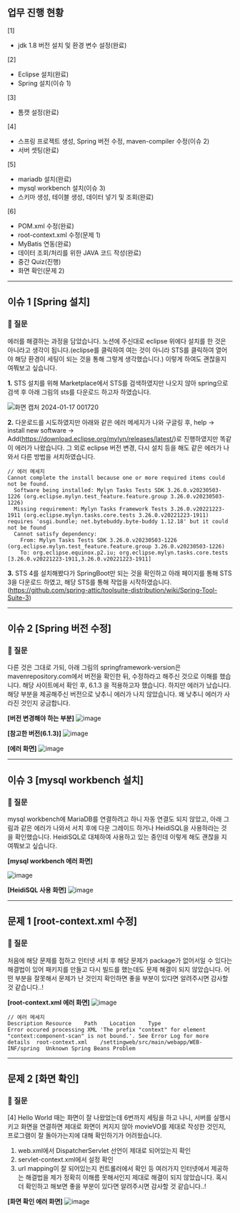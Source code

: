 
## 업무 진행 현황
[1]
- jdk 1.8 버전 설치 및 환경 변수 설정(완료)

[2]
- Eclipse 설치(완료)
- Spring 설치(이슈 1)

[3]
- 톰캣 설정(완료)

[4]
- 스프링 프로젝트 생성, Spring 버전 수정, maven-compiler 수정(이슈 2)
- 서버 셋팅(완료)

[5]
- mariadb 설치(완료)
- mysql workbench 설치(이슈 3)
- 스키마 생성, 테이블 생성, 데이터 넣기 및 조회(완료)

[6]
- POM.xml 수정(완료)
- root-context.xml 수정(문제 1)
- MyBatis 연동(완료)
- 데이터 조회/처리를 위한 JAVA 코드 작성(완료)
- 중간 Quiz(진행)
- 화면 확인(문제 2)

-----

## 이슈 1 [Spring 설치]
### 📌 질문

에러를 해결하는 과정을 담았습니다. 노션에 주신대로 eclipse 위에다 설치를 한 것은 아니라고 생각이 됩니다.(eclipse를 클릭하여 여는 것이 아니라 STS를 클릭하여 열어야 해당 환경이 세팅이 되는 것을 통해 그렇게 생각했습니다.) 이렇게 하여도 괜찮을지 여쭤보고 싶습니다.

**1.** STS 설치를 위해 Marketplace에서 STS를 검색하였지만 나오지 않아 spring으로 검색 후 아래 그림의 sts를 다운로드 하고자 하였습니다.

  ![화면 캡처 2024-01-17 001720](https://github.com/Yerim1ee/Comento_BackEnd/assets/138195206/cc5d06f6-225f-48d4-8763-5a5fc56fa406)


**2.** 다운로드를 시도하였지만 아래와 같은 에러 메세지가 나와 구글링 후, help -> install new software -> Add(https://download.eclipse.org/mylyn/releases/latest/)로 진행하였지만 똑같이 에러가 나왔습니다. 그 외로 eclipse 버전 변경, 다시 설치 등을 해도 같은 에러가 나와서 다른 방법을 서치하였습니다.
```
// 에러 메세지
Cannot complete the install because one or more required items could not be found.
  Software being installed: Mylyn Tasks Tests SDK 3.26.0.v20230503-1226 (org.eclipse.mylyn.test_feature.feature.group 3.26.0.v20230503-1226)
  Missing requirement: Mylyn Tasks Framework Tests 3.26.0.v20221223-1911 (org.eclipse.mylyn.tasks.core.tests 3.26.0.v20221223-1911) requires 'osgi.bundle; net.bytebuddy.byte-buddy 1.12.18' but it could not be found
  Cannot satisfy dependency:
    From: Mylyn Tasks Tests SDK 3.26.0.v20230503-1226 (org.eclipse.mylyn.test_feature.feature.group 3.26.0.v20230503-1226)
    To: org.eclipse.equinox.p2.iu; org.eclipse.mylyn.tasks.core.tests [3.26.0.v20221223-1911,3.26.0.v20221223-1911]
```

**3.** STS 4를 설치해봤다가 SpringBoot만 되는 것을 확인하고 아래 페이지를 통해 STS 3을 다운로드 하였고, 해당 STS를 통해 작업을 시작하였습니다.
  (https://github.com/spring-attic/toolsuite-distribution/wiki/Spring-Tool-Suite-3)


-----
## 이슈 2 [Spring 버전 수정]
### 📌 질문
다른 것은 그대로 가되, 아래 그림의 springframework-version은 mavenrepository.com에서 버전을 확인한 뒤, 수정하라고 해주신 것으로 이해를 했습니다. 해당 사이트에서 확인 후, 6.1.3 을 적용하고자 했습니다. 하지만 에러가 났습니다. 해당 부분을 제공해주신 버전으로 낮추니 에러가 나지 않았습니다. 왜 낮추니 에러가 사라진 것인지 궁금합니다.

**[버전 변경해야 하는 부분]**
![image](https://github.com/Yerim1ee/Comento_BackEnd/assets/138195206/fee398de-e3ed-44f6-9372-23d698859e6e)

**[참고한 버전(6.1.3)]**
![image](https://github.com/Yerim1ee/Comento_BackEnd/assets/138195206/cec72e3e-bd8a-48cc-8cdb-bb2eb2873668)


**[에러 화면]**
![image](https://github.com/Yerim1ee/Comento_BackEnd/assets/138195206/d93d288c-e787-4d32-b743-481fe6e2e605)

-----
## 이슈 3 [mysql workbench 설치]
### 📌 질문
mysql workbench에 MariaDB를 연결하려고 하니 자동 연결도 되지 않았고, 아래 그림과 같은 에러가 나와서 서치 후에 다운 그레이드 하거나 HeidiSQL을 사용하라는 것을 확인했습니다. HeidiSQL로 대체하여 사용하고 있는 중인데 이렇게 해도 괜찮을 지 여쭤보고 싶습니다.

**[mysql workbench 에러 화면]**

![image](https://github.com/Yerim1ee/Comento_BackEnd/assets/138195206/76cfadf5-5134-4f97-9b48-3907bf2ac061)

**[HeidiSQL 사용  화면]**
![image](https://github.com/Yerim1ee/Comento_BackEnd/assets/138195206/6876534e-f392-4fe1-b6a0-57fe08ee6d08)

-----
## 문제 1 [root-context.xml 수정]
### 📌 질문
처음에 해당 문제를 접하고 인터넷 서치 후 해당 문제가 package가 없어서일 수 있다는 해결법이 있어 패키지를 만들고 다시 빌드를 했는데도 문제 해결이 되지 않았습니다. 어떤 부분을 잘못해서 문제가 난 것인지 확인하면 좋을 부분이 있다면 알려주시면 감사할 것 같습니다..!

**[root-context.xml 에러 화면]**
![image](https://github.com/Yerim1ee/Comento_BackEnd/assets/138195206/a9553412-c168-4459-90ad-88feea3d85d2)

```
// 에러 메세지
Description	Resource	Path	Location	Type
Error occured processing XML 'The prefix "context" for element "context:component-scan" is not bound.'. See Error Log for more details	root-context.xml	/settingweb/src/main/webapp/WEB-INF/spring	Unknown	Spring Beans Problem
```
-----
## 문제 2 [화면 확인]
### 📌 질문
[4] Hello World 때는 화면이 잘 나왔었는데 6번까지 세팅을 하고 나니, 서버를 실행시키고 화면을 연결하면 제대로 화면이 켜지지 않아 movieVO를 제대로 작성한 것인지, 프로그램이 잘 돌아가는지에 대해 확인하기가 어려웠습니다.
1) web.xml에서 DispatcherServlet 선언이 제대로 되어있는지 확인
2) servlet-context.xml에서 설정 확인
3) url mapping이 잘 되어있는지 컨트롤러에서 확인
등 여러가지 인터넷에서 제공하는 해결법을 제가 정확히 이해름 못해서인지 제대로 해결이 되지 않았습니다. 혹시 더 확인하고 해보면 좋을 부분이 있다면 알려주시면 감사할 것 같습니다..!

**[화면 확인 에러 화면]**
![image](https://github.com/Yerim1ee/Comento_BackEnd/assets/138195206/b4805fe9-aec4-46f6-a21c-8b4959194998)
